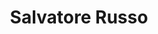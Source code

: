 ---
title: Salvatore Russo
dead: true

family:
  sort: Santini
  given: Russo

partners:
  - name: "Viola Santini"
    type: "Wife"

children:
  - name: "Francesca Santini"
    type: "Daughter"
  - name: "Giovanna Santini"
    type: "Daughter"
  - name: "Alessia Santini"
    type: "Daughter"
  - name: "Luciano Santini"
    type: "Son"
  - name: "Caterina Santini"
    type: "Daughter"

char_data:
  - element_title: "Pronouns"
    element: "he/him"
  - element_title: "Race"
    element: "Human"
  - element_title: "Age"
    element: "53 (63 present day)"
  - element_title: "Height"
    element: "5'10''"
  - element_title: "Hair"
    element: "Brown, short"
  - element_title: "Skin"
    element: "Tan"
  - element_title: "Eyes"
    element: "Hazel"

excerpt: "Salvatore commanded a prominent presence in Sen's aristocracy until his passing nearly a decade ago. He was a respected figure in Sen's social circles, known for his contributions to the city's cultural endeavors."

sidebar:
    nav: main

---
